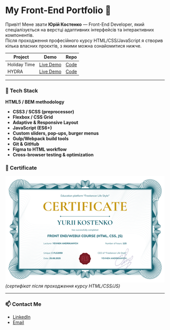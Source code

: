 # My Front-End Portfolio 🚀  

 Привіт! Мене звати **Юрій Костенко** — Front-End Developer, який спеціалізується 
на верстці адаптивних інтерфейсів та інтерактивних компонентів.  
 Після проходження професійного курсу HTML/CSS/JavaScript я створив кілька власних
проєктів, з якими можна ознайомитися нижче.

| Project | Demo | Repo |
|---------|------|------|
| Holiday Time | [Live Demo](https://yurikostenko.github.io/portfolio/holiday-time/dist/) | [Code](https://github.com/yurikostenko/portfolio/tree/main/holiday-time) |
| HYDRA | [Live Demo](https://yurikostenko.github.io/portfolio/hydra/dist/) | [Code](https://github.com/yurikostenko/portfolio/tree/main/hydra) |

---

### 🧰 Tech Stack

 **HTML5 / BEM methodology**
- **CSS3 / SCSS (preprocessor)**  
- **Flexbox / CSS Grid**
- **Adaptive & Responsive Layout**
- **JavaScript (ES6+)**  
- **Custom sliders, pop-ups, burger menus**
- **Gulp/Webpack build tools**
- **Git & GitHub**
- **Figma to HTML workflow**
- **Cross-browser testing & optimization**

### 📜 Certificate

![Certificate](./certificate.png)  
_(сертифікат після проходження курсу HTML/CSS/JS)_

---

### 📫 Contact Me

- [LinkedIn](https://www.linkedin.com/in/%D1%8E%D1%80%D1%96%D0%B9-%D0%BA%D0%BE%D1%81%D1%82%D0%B5%D0%BD%D0%BA%D0%BE-061247309/)
- [Email](mailto:papayy3@gmail.com)
